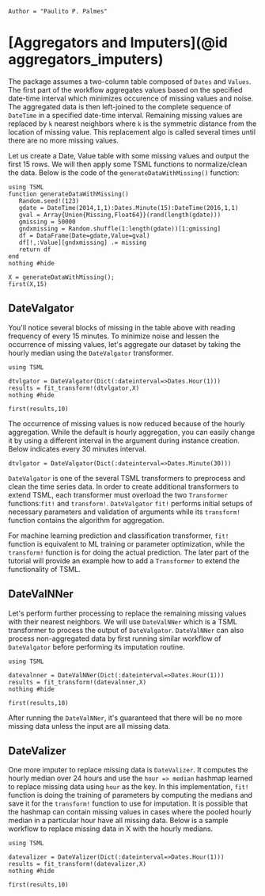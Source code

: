 ```@meta
Author = "Paulito P. Palmes"
```

# [Aggregators and Imputers](@id aggregators_imputers)

The package assumes a two-column table composed of `Dates` and `Values`. 
The first part of the workflow aggregates values based on the specified 
date-time interval which minimizes occurence of missing values and noise. 
The aggregated data is then left-joined to the complete sequence of  `DateTime` 
in a specified date-time interval. Remaining missing values are replaced 
by `k` nearest neighbors where `k` is the symmetric distance from the location 
of missing value. This replacement algo is called several times until there 
are no more missing values.

Let us create a Date, Value table with some missing values and output the first
15 rows. We will then apply some TSML functions to normalize/clean the data.
Below is the code of the `generateDataWithMissing()` function:

```@example 1
using TSML
function generateDataWithMissing()
   Random.seed!(123)
   gdate = DateTime(2014,1,1):Dates.Minute(15):DateTime(2016,1,1)
   gval = Array{Union{Missing,Float64}}(rand(length(gdate)))
   gmissing = 50000
   gndxmissing = Random.shuffle(1:length(gdate))[1:gmissing]
   df = DataFrame(Date=gdate,Value=gval)
   df[!,:Value][gndxmissing] .= missing
   return df
end
nothing #hide
```
```@repl 1
X = generateDataWithMissing();
first(X,15)
```
## DateValgator
You'll notice several blocks of missing in the table above with reading frequency of every 15 minutes. 
To minimize noise and lessen the occurrence of missing values,
let's aggregate our dataset by taking the hourly median using the `DateValgator` transformer.

```@example 1
using TSML

dtvlgator = DateValgator(Dict(:dateinterval=>Dates.Hour(1)))
results = fit_transform!(dtvlgator,X)
nothing #hide
```

```@repl 1
first(results,10)
```

The occurrence of missing values is now reduced because of the hourly aggregation. While
the default is hourly aggregation, you can easily change it by using a different interval
in the argument during instance creation. Below indicates every 30 minutes interval.

```@repl 1
dtvlgator = DateValgator(Dict(:dateinterval=>Dates.Minute(30)))
```

`DateValgator` is one of the several TSML transformers to preprocess and clean the 
time series data. In order to create additional transformers to extend TSML, 
each transformer must overload the two `Transformer` functions:`fit!` and `transform!`. 
`DateValgator` `fit!` performs initial setups of necessary parameters
and validation of arguments while its `transform!` function contains the algorithm 
for aggregation. 

For machine learning prediction and classification transformer, 
`fit!` function is equivalent to ML training or parameter optimization, 
while the `transform!` function is for doing the actual prediction.
The later part of the tutorial will provide an example how to add a `Transformer` to
extend the functionality of TSML.

## DateValNNer

Let's perform further processing to replace the remaining missing values with their nearest neighbors. 
We will use `DateValNNer` which is a TSML transformer to process the output of `DateValgator`.
`DateValNNer` can also process non-aggregated data by first running similar workflow
of `DateValgator` before performing its imputation routine.

```@example 1
using TSML

datevalnner = DateValNNer(Dict(:dateinterval=>Dates.Hour(1)))
results = fit_transform!(datevalnner,X)
nothing #hide
```

```@repl 1
first(results,10)
```

After running the `DateValNNer`, it's guaranteed that there will be no more
missing data unless the input are all missing data.

## DateValizer

One more imputer to replace missing data is `DateValizer`. It computes the hourly
median over 24 hours and use the `hour => median` hashmap learned
to replace missing data using `hour` as the key. In this implementation, `fit!`
function is doing the training of parameters by computing the medians and save it
for the `transform!` function to use for imputation. It is possible that the
hashmap can contain missing values in cases where the pooled hourly median in
a particular hour have all missing data.
Below is a sample workflow to replace missing data in X with the hourly medians.

```@example 1
using TSML

datevalizer = DateValizer(Dict(:dateinterval=>Dates.Hour(1)))
results = fit_transform!(datevalizer,X)
nothing #hide
```

```@repl 1
first(results,10)
```
